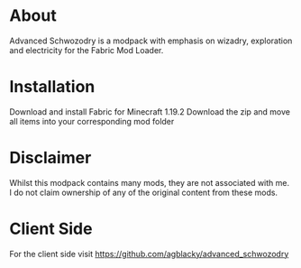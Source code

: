 # About

Advanced Schwozodry is a modpack with emphasis on wizadry, exploration and electricity for the Fabric Mod Loader.

# Installation
Download and install Fabric for Minecraft 1.19.2
Download the zip and move all items into your corresponding mod folder

# Disclaimer

Whilst this modpack contains many mods, they are not associated with me. I do not claim ownership of any of the original content from these mods.

# Client Side
For the client side visit https://github.com/agblacky/advanced_schwozodry